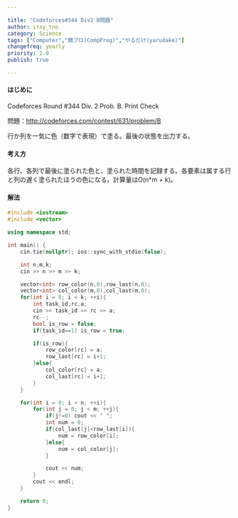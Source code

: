 ```yaml
---

title: "Codeforces#344 Div2 B問題"
author: iray_tno
category: Science
tags: ["Computer","競プロ(CompProg)","やるだけ(yarudake)"]
changefreq: yearly
priority: 1.0
publish: true

---
```


#### はじめに

Codeforces Round #344 Div. 2 Prob. B. Print Check

問題：http://codeforces.com/contest/631/problem/B

行か列を一気に色（数字で表現）で塗る。最後の状態を出力する。

<!-- headline -->

#### 考え方

各行、各列で最後に塗られた色と、塗られた時間を記録する。各要素は属する行と列の遅く塗られたほうの色になる。計算量はO(n*m + k)。

#### 解法

```cpp
#include <iostream>
#include <vector>

using namespace std;

int main() {
    cin.tie(nullptr); ios::sync_with_stdio(false);

    int n,m,k;
    cin >> n >> m >> k;

    vector<int> row_color(n,0),row_last(n,0);
    vector<int> col_color(m,0),col_last(m,0);
    for(int i = 0; i < k; ++i){
        int task_id,rc,a;
        cin >> task_id >> rc >> a;
        rc--;
        bool is_row = false;
        if(task_id==1) is_row = true;

        if(is_row){
            row_color[rc] = a;
            row_last[rc] = i+1;
        }else{
            col_color[rc] = a;
            col_last[rc] = i+1;
        }
    }

    for(int i = 0; i < n; ++i){
        for(int j = 0; j < m; ++j){
            if(j!=0) cout << " ";
            int num = 0;
            if(col_last[j]<row_last[i]){
                num = row_color[i];
            }else{
                num = col_color[j];
            }

            cout << num;
        }
        cout << endl;
    }

    return 0;
}
```

